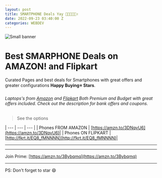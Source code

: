 ```yaml
---
layout: post
title: SMARTPHONE Deals Yay 👨‍💻👩‍💻🤟✌
date: 2022-09-23 03:40:00 Z
categories: WEBDEV
---
```


![Small banner](https://images-eu.ssl-images-amazon.com/images/G/31/img21/Wireless/katariy/Events_22/Jupiter_2022/Cat_page/day_1_chnages/MH-2__Banner-2.gif "Small banner")

# Best SMARPHONE Deals on AMAZON! and Flipkart 

Curated Pages and best deals for Smartphones with great offers and greater configurations **Happy Buying⭐️ Stars**.



######  Laptops's from [Amazon](https://amzn.to/3LBhYWb) and [Flipkart](http://fkrt.it/7D0yEMNNNN/) Both Premium and Budget with great offers included. Check out the description for bank offers and coupons.



> See the options



| --- | --- | --- |
|  Phones FROM AMAZON  | [https://amzn.to/3DNqvU6](https://amzn.to/3DNqvU6)|
|  Phones ON FLIPKART | [http://fkrt.it/EQ8_fMNNNN](http://fkrt.it/EQ8_fMNNNN)|


---


---

Join Prime: [https://amzn.to/3Bybqmq](https://amzn.to/3Bybqmq)

---
PS: Don't forget to star :smile:
